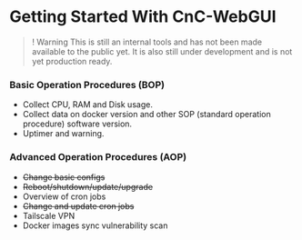 # Getting Started With CnC-WebGUI

>! Warning
> This is still an internal tools and has not been made available to the public yet. It is also still under development and is not yet production ready.

### Basic Operation Procedures (BOP)

* Collect CPU, RAM and Disk usage.
* Collect data on docker version and other SOP (standard operation procedure) software version.
* Uptimer and warning.
 

### Advanced Operation Procedures (AOP)
* ~~Change basic configs~~
* ~~Reboot/shutdown/update/upgrade~~
* Overview of cron jobs
* ~~Change and update cron jobs~~
* Tailscale VPN
* Docker images sync vulnerability scan


